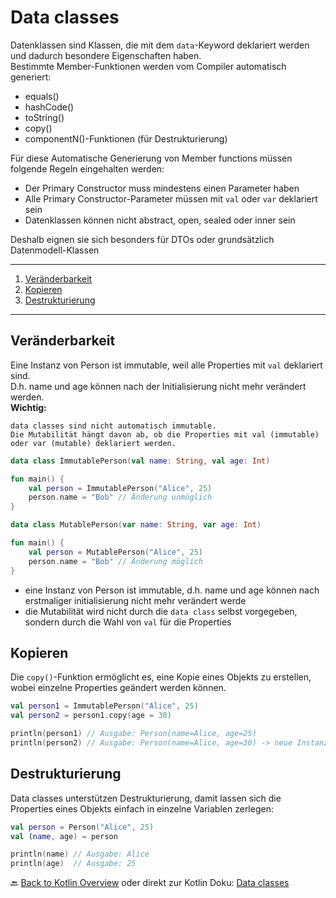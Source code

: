 # Data classes

Datenklassen sind Klassen, die mit dem `data`-Keyword deklariert werden und dadurch besondere Eigenschaften haben.<br>
Bestimmte Member-Funktionen werden vom Compiler automatisch generiert:
- equals()
- hashCode()
- toString()
- copy()
- componentN()-Funktionen (für Destrukturierung)

Für diese Automatische Generierung von Member functions müssen folgende Regeln eingehalten werden:
- Der Primary Constructor muss mindestens einen Parameter haben
- Alle Primary Constructor-Parameter müssen mit `val` oder `var` deklariert sein
- Datenklassen können nicht abstract, open, sealed oder inner sein

Deshalb eignen sie sich besonders für DTOs oder grundsätzlich Datenmodell-Klassen

---
1. [Veränderbarkeit](#veraenderbarkeit)
2. [Kopieren](#kopieren)
3. [Destrukturierung](#destrukturierung)
---

## Veränderbarkeit

Eine Instanz von Person ist immutable, weil alle Properties mit `val` deklariert sind.<br>
D.h. name und age können nach der Initialisierung nicht mehr verändert werden.<br>
**Wichtig:**

    data classes sind nicht automatisch immutable.
    Die Mutabilität hängt davon ab, ob die Properties mit val (immutable) oder var (mutable) deklariert werden.


```kotlin
data class ImmutablePerson(val name: String, val age: Int)

fun main() {
    val person = ImmutablePerson("Alice", 25)
    person.name = "Bob" // Änderung unmöglich
}
```
    
```kotlin
data class MutablePerson(var name: String, var age: Int)

fun main() {
    val person = MutablePerson("Alice", 25)
    person.name = "Bob" // Änderung möglich
}
```

- eine Instanz von Person ist immutable, d.h. name und age können nach erstmaliger initialisierung nicht mehr verändert werde
- die Mutabilität wird nicht durch die `data class` selbst vorgegeben, sondern durch die Wahl von `val` für die Properties

## Kopieren

Die `copy()`-Funktion ermöglicht es, eine Kopie eines Objekts zu erstellen, wobei einzelne Properties geändert werden können.

```kotlin
val person1 = ImmutablePerson("Alice", 25)
val person2 = person1.copy(age = 30)

println(person1) // Ausgabe: Person(name=Alice, age=25)
println(person2) // Ausgabe: Person(name=Alice, age=30) -> neue Instanz
```

## Destrukturierung

Data classes unterstützen Destrukturierung, damit lassen sich die Properties eines Objekts einfach in einzelne Variablen zerlegen:

```kotlin
val person = Person("Alice", 25)
val (name, age) = person

println(name) // Ausgabe: Alice
println(age)  // Ausgabe: 25
```

🔙 [Back to Kotlin Overview](../README.md) oder direkt zur Kotlin Doku: [Data classes](https://kotlinlang.org/docs/data-classes.html) 

